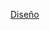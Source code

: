 [Diseño](https://frreutn-my.sharepoint.com/:f:/g/personal/malenaromerob_ca_frre_utn_edu_ar/ErtzIcnmNq9PhpiBxUomZVQBqEAYOQexiYHrzAQx0XSE2Q?e=AyGetP)
